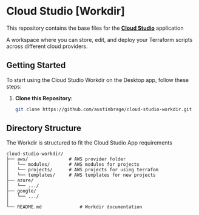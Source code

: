 # Cloud Studio **[Workdir]**

This repository contains the base files for the **[Cloud Studio](https://google.com/)** application

A workspace where you can store, edit, and deploy your Terraform scripts across different cloud providers.

## Getting Started

To start using the Cloud Studio Workdir on the Desktop app, follow these steps:

1. **Clone this Repository**: 
    ```bash
    git clone https://github.com/austinbrage/cloud-studio-workdir.git
    ```
## Directory Structure

The Workdir is structured to fit the Cloud Studio App requirements

```plaintext
cloud-studio-workdir/
├── aws/               # AWS provider folder 
│   └── modules/       # AWS modules for projects
│   └── projects/      # AWS projects for using terrafom
│   └── templates/     # AWS templates for new projects
├── azure/             
│   └── .../
├── google/             
│   └── .../           
│
└── README.md              # Workdir documentation
```